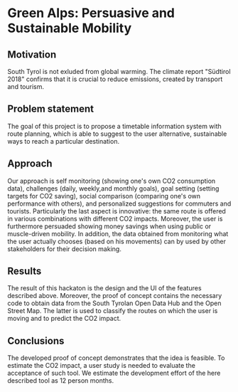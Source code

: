 # Green Alps: Persuasive and Sustainable Mobility

## Motivation
South Tyrol is not exluded from global warming. The climate report "Südtirol 2018" confirms that it is crucial to reduce emissions, created by transport and tourism. 

## Problem statement
The goal of this project is to propose a timetable information system with route planning, which is able to suggest to the user alternative, sustainable ways to reach a particular destination.

## Approach
Our approach is self monitoring (showing one's own CO2 consumption data), challenges (daily, weekly,and monthly goals), goal setting (setting targets for CO2 saving), social comparison (comparing one's own performance with others), and personalized suggestions for commuters and tourists. Particularly the last aspect is innovative: the same route is offered in various combinations with different CO2 impacts. Moreover, the user is furthermore persuaded showing money savings when using public or muscle-driven mobility. In addition, the data obtained from monitoring what the user actually chooses (based on his movements) can by used by other stakeholders for their decision making.

## Results
The result of this hackaton is the design and the UI of the features described above. Moreover, the proof of concept contains the necessary code to obtain data from the South Tyrolan Open Data Hub and the Open Street Map. The latter is used to classify the routes on which the user is moving and to predict the CO2 impact. 

## Conclusions
The developed proof of concept demonstrates that the idea is feasible. To estimate the CO2 impact, a user study is needed to evaluate the acceptance of such tool. We estimate the development effort of the here described tool as 12 person months.

